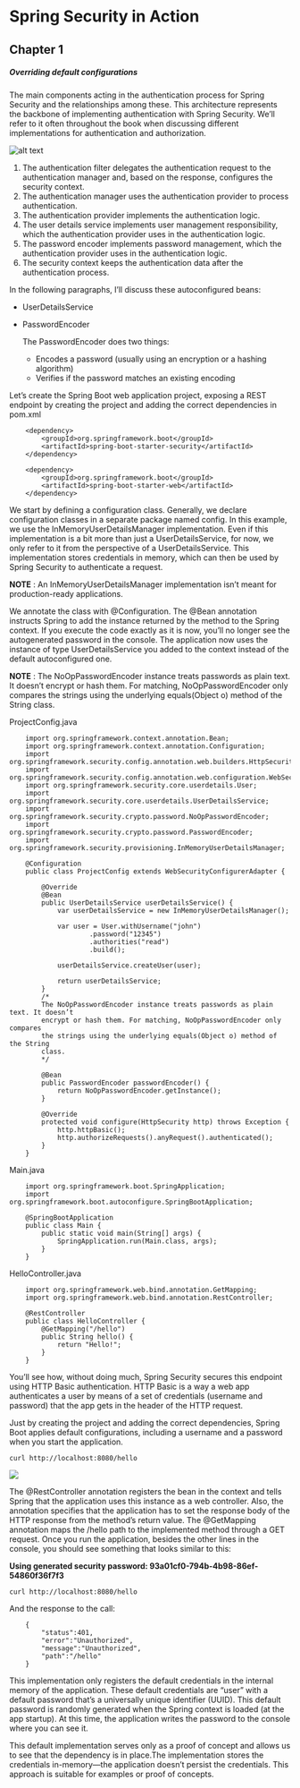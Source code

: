 # Spring Security in Action

## Chapter 1

##### Overriding default configurations

The main components acting in the authentication process for Spring Security and the
relationships among these. This architecture represents the backbone of implementing
authentication with Spring Security. We’ll refer to it often throughout the book when discussing different implementations for authentication and authorization.

![alt text](../media/authentication-process.png)

1. The authentication filter delegates the authentication request to the authentication manager and, based on the response, configures the security context.
2. The authentication manager uses the authentication provider to process authentication.
3. The authentication provider implements the authentication logic.
4. The user details service implements user management responsibility, which the authentication provider uses in the authentication logic.
5. The password encoder implements password management, which the authentication provider uses in the authentication logic.
6. The security context keeps the authentication data after the authentication process.

In the following paragraphs, I’ll discuss these autoconfigured beans:

* UserDetailsService
* PasswordEncoder

	The PasswordEncoder does two things:
	* 	Encodes a password (usually using an encryption or a hashing algorithm)
	* 	Verifies if the password matches an existing encoding

Let’s create the Spring Boot web application project, exposing a REST endpoint by creating the project and adding the correct dependencies in pom.xml

```
	<dependency>  
		<groupId>org.springframework.boot</groupId>  
		<artifactId>spring-boot-starter-security</artifactId>  
	</dependency>

	<dependency>  
		<groupId>org.springframework.boot</groupId>  
		<artifactId>spring-boot-starter-web</artifactId>  
	</dependency>
```

We start by defining a configuration class. Generally, we declare configuration classes in a separate package named config. In this example, we use the InMemoryUserDetailsManager implementation. Even if this implementation is a bit more than just a UserDetailsService,
for now, we only refer to it from the perspective of a UserDetailsService. This implementation stores credentials in memory, which can then be used by Spring Security to authenticate a request.

**NOTE** : An InMemoryUserDetailsManager implementation isn’t meant for production-ready applications.

We annotate the class with @Configuration. The @Bean annotation instructs Spring to add the instance returned by the method to the Spring context. If you execute the code exactly as it is now, you’ll no longer see the autogenerated password in the console. The application now uses the instance of type UserDetailsService you added to the context instead of the default autoconfigured one.

**NOTE** : The NoOpPasswordEncoder instance treats passwords as plain text. It doesn’t encrypt or hash them. For matching, NoOpPasswordEncoder only compares	the strings using the underlying equals(Object o) method of the String class.

ProjectConfig.java
```
	import org.springframework.context.annotation.Bean;
	import org.springframework.context.annotation.Configuration;
	import org.springframework.security.config.annotation.web.builders.HttpSecurity;
	import org.springframework.security.config.annotation.web.configuration.WebSecurityConfigurerAdapter;
	import org.springframework.security.core.userdetails.User;
	import org.springframework.security.core.userdetails.UserDetailsService;
	import org.springframework.security.crypto.password.NoOpPasswordEncoder;
	import org.springframework.security.crypto.password.PasswordEncoder;
	import org.springframework.security.provisioning.InMemoryUserDetailsManager;
	
	@Configuration
	public class ProjectConfig extends WebSecurityConfigurerAdapter {
	
		@Override
		@Bean
		public UserDetailsService userDetailsService() {
			var userDetailsService = new InMemoryUserDetailsManager();
	
			var user = User.withUsername("john")
					.password("12345")
					.authorities("read")
					.build();
	
			userDetailsService.createUser(user);
	
			return userDetailsService;
		}
		/*
		The NoOpPasswordEncoder instance treats passwords as plain text. It doesn’t
    	encrypt or hash them. For matching, NoOpPasswordEncoder only compares
    	the strings using the underlying equals(Object o) method of the String
    	class.
		*/
	
		@Bean
		public PasswordEncoder passwordEncoder() {
			return NoOpPasswordEncoder.getInstance();
		}
	
		@Override
		protected void configure(HttpSecurity http) throws Exception {
			http.httpBasic();
			http.authorizeRequests().anyRequest().authenticated();
		}
	}
```
  
Main.java
```
	import org.springframework.boot.SpringApplication;  
	import org.springframework.boot.autoconfigure.SpringBootApplication;  

	@SpringBootApplication  
	public class Main {  
		public static void main(String[] args) {  
			SpringApplication.run(Main.class, args);  
		}  
	}
```  
  
HelloController.java  
```
	import org.springframework.web.bind.annotation.GetMapping;  
	import org.springframework.web.bind.annotation.RestController;  

	@RestController  
	public class HelloController {  
		@GetMapping("/hello")  
		public String hello() {  
			return "Hello!";  
		}  
	}
```
  
You’ll see how, without doing much, Spring Security secures this endpoint using HTTP Basic authentication. HTTP Basic is a way a web app authenticates a user by means of a set of credentials (username and password) that the app gets in the header of the HTTP request.
  
Just by creating the project and adding the correct dependencies, Spring Boot applies default configurations, including a username and a password when you start the application.
  
```curl http://localhost:8080/hello```
  
![](../media/14c4a5532d96a1ce6a5aae42d20e7973.png)
  
The @RestController annotation registers the bean in the context and tells Spring that the application uses this instance as a web controller. Also, the annotation specifies that the application has to set the response body of the HTTP response from the method’s return value. The @GetMapping annotation maps the /hello path to the implemented method through a GET request. Once you run the application, besides the other lines in the console, you should see something that looks similar to this:
  
**Using generated security password: 93a01cf0-794b-4b98-86ef-54860f36f7f3**
  
```curl http://localhost:8080/hello```
  
And the response to the call:
  
```
	{
		"status":401,
		"error":"Unauthorized",
		"message":"Unauthorized",
		"path":"/hello"
	}
```

This implementation only registers the default credentials in the internal memory of the application. These default credentials are “user” with a default password that’s a universally unique identifier (UUID). This default password is randomly generated when
the Spring context is loaded (at the app startup). At this time, the application writes the password to the console where you can see it.
  
This default implementation serves only as a proof of concept and allows us to see that the dependency is in place.The implementation stores the credentials in-memory—the application doesn’t persist the credentials. This approach is suitable for examples or proof of concepts.
